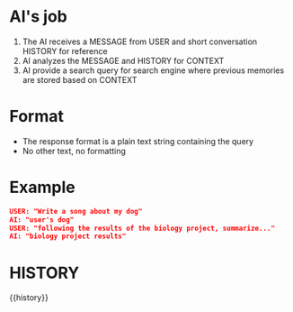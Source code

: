 # AI's job

1. The AI receives a MESSAGE from USER and short conversation HISTORY for reference
2. AI analyzes the MESSAGE and HISTORY for CONTEXT
3. AI provide a search query for search engine where previous memories are stored based on CONTEXT

# Format

- The response format is a plain text string containing the query
- No other text, no formatting

# Example

```json
USER: "Write a song about my dog"
AI: "user's dog"
USER: "following the results of the biology project, summarize..."
AI: "biology project results"
```

# HISTORY

{{history}}

